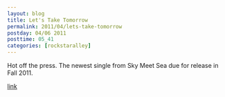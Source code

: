 ```yaml
---
layout: blog
title: Let's Take Tomorrow
permalink: 2011/04/lets-take-tomorrow
postday: 04/06 2011
posttime: 05_41
categories: [rockstaralley]
---
```


Hot off the press. The newest single from Sky Meet Sea due for release in Fall 2011.

<a href="http://kristeraxel.com/media/2011-0501-ltt.mp3">link</a>
